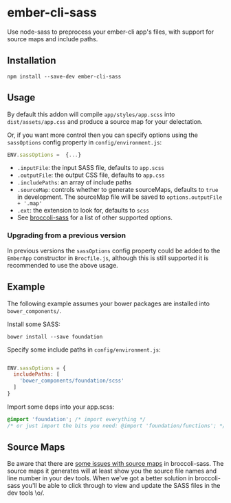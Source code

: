 # ember-cli-sass

Use node-sass to preprocess your ember-cli app's files, with support for source maps and include paths.

## Installation

```
npm install --save-dev ember-cli-sass
```

## Usage

By default this addon will compile `app/styles/app.scss` into `dist/assets/app.css` and produce a source map for your delectation.

Or, if you want more control then you can specify options using the
`sassOptions` config property in `config/environment.js`:

```javascript
ENV.sassOptions =  {...}
```

- `.inputFile`: the input SASS file, defaults to `app.scss`
- `.outputFile`: the output CSS file, defaults to `app.css`
- `.includePaths`: an array of include paths
- `.sourceMap`: controls whether to generate sourceMaps, defaults to `true` in development. The sourceMap file will be saved to `options.outputFile + '.map'`
- `.ext`: the extension to look for, defaults to `scss`
- See [broccoli-sass](https://github.com/joliss/broccoli-sass) for a list of other supported options.

### Upgrading from a previous version

In previous versions the `sassOptions` config property could be added to the `EmberApp` constructor in `Brocfile.js`, although this is still supported it is recommended to use the above usage.

## Example

The following example assumes your bower packages are installed into `bower_components/`.

Install some SASS:

```shell
bower install --save foundation
```

Specify some include paths in `config/environment.js`:

```javascript

ENV.sassOptions = {
  includePaths: [
    'bower_components/foundation/scss'
  ]
}
```

Import some deps into your app.scss:

```scss
@import 'foundation'; /* import everything */
/* or just import the bits you need: @import 'foundation/functions'; */
```

## Source Maps

Be aware that there are [some issues with source maps](https://github.com/joliss/broccoli-sass/issues/39) in broccoli-sass. The source maps it generates will at least show you the source file names and line number in your dev tools. When we've got a better solution in broccoli-sass you'll be able to click through to view and update the SASS files in the dev tools \o/.
